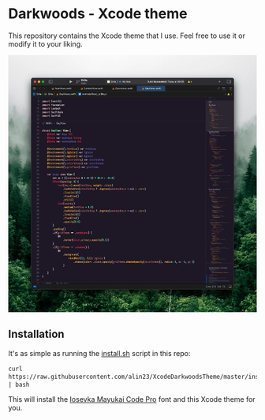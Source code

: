 # Darkwoods - Xcode theme

This repository contains the Xcode theme that I use. Feel free to use it or modify it to your liking.

![Preview image](Preview.webp)

## Installation

It's as simple as running the [install.sh](./install.sh) script in this repo:

```
curl https://raw.githubusercontent.com/alin23/XcodeDarkwoodsTheme/master/install.sh | bash
```

This will install the [Iosevka Mayukai Code Pro](https://github.com/Iosevka-Mayukai/Iosevka-Mayukai) font and this Xcode theme for you.
